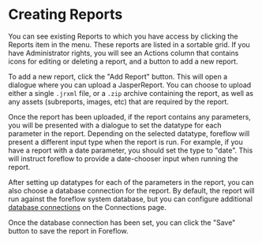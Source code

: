 # Creating Reports

You can see existing Reports to which you have access by clicking the Reports item in the menu.  These reports are listed in a sortable grid.  If you have Administrator rights, you will see an Actions column that contains icons for editing or deleting a report, and a button to add a new report.

To add a new report, click the "Add Report" button.  This will open a dialogue where you can upload a JasperReport.  You can choose to upload either a single ```.jrxml``` file, or a ```.zip``` archive containing the report, as well as any assets (subreports, images, etc) that are required by the report.

Once the report has been uploaded, if the report contains any parameters, you will be presented with a dialogue to set the datatype for each parameter in the report.  Depending on the selected datatype, foreflow will present a different input type when the report is run.  For example, if you have a report with a date parameter, you should set the type to "date".  This will instruct foreflow to provide a date-chooser input when running the report.

After setting up datatypes for each of the parameters in the report, you can also choose a database connection for the report.  By default, the report will run against the foreflow system database, but you can configure additional [database connections](/docs/{{version}}/creating-reports) on the Connections page. 

Once the database connection has been set, you can click the "Save" button to save the report in Foreflow.